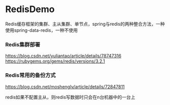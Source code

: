 # RedisDemo
Redis缓存框架的集群、主从集群、单节点，spring与redis的两种整合方法，一种使用spring-data-redis，一种不使用

### Redis集群部署
https://blog.csdn.net/yuliantao/article/details/78747316<br/>
https://rubygems.org/gems/redis/versions/3.2.1<br/>

### Redis常用的备份方式
https://blog.csdn.net/moshenglv/article/details/72847811

redis如果不配置主从，则redis写数据时只会在n台机器中的一台上
